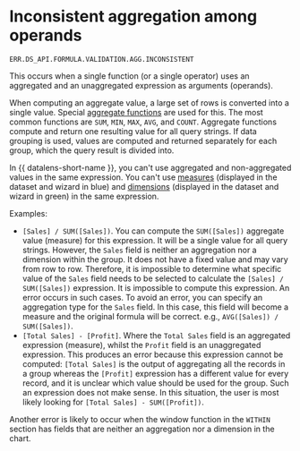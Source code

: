 # Inconsistent aggregation among operands

`ERR.DS_API.FORMULA.VALIDATION.AGG.INCONSISTENT`

This occurs when a single function (or a single operator) uses an aggregated and an unaggregated expression as arguments (operands).

When computing an aggregate value, a large set of rows is converted into a single value. Special [aggregate functions](../../../datalens/function-ref/aggregation-functions.md) are used for this. The most common functions are `SUM`, `MIN`, `MAX`, `AVG`, and `COUNT`. Aggregate functions compute and return one resulting value for all query strings. If data grouping is used, values are computed and returned separately for each group, which the query result is divided into.

In {{ datalens-short-name }}, you can't use aggregated and non-aggregated values in the same expression. You can't use [measures](../../dataset/data-model.md#field) (displayed in the dataset and wizard in blue) and [dimensions](../../dataset/data-model.md#field) (displayed in the dataset and wizard in green) in the same expression.

Examples:

- `[Sales] / SUM([Sales])`. You can compute the `SUM([Sales])` aggregate value (measure) for this expression. It will be a single value for all query strings. However, the `Sales` field is neither an aggregation nor a dimension within the group. It does not have a fixed value and may vary from row to row. Therefore, it is impossible to determine what specific value of the `Sales` field needs to be selected to calculate the `[Sales] / SUM([Sales])` expression. It is impossible to compute this expression. An error occurs in such cases. To avoid an error, you can specify an aggregation type for the `Sales` field. In this case, this field will become a measure and the original formula will be correct. e.g., `AVG([Sales]) / SUM([Sales])`.
- `[Total Sales] - [Profit]`. Where the `Total Sales` field is an aggregated expression (measure), whilst the `Profit` field is an unaggregated expression. This produces an error because this expression cannot be computed: `[Total Sales]` is the output of aggregating all the records in a group whereas the `[Profit]` expression has a different value for every record, and it is unclear which value should be used for the group. Such an expression does not make sense. In this situation, the user is most likely looking for `[Total Sales] - SUM([Profit])`.

Another error is likely to occur when the window function in the `WITHIN` section has fields that are neither an aggregation nor a dimension in the chart.
